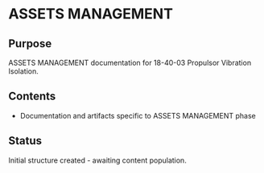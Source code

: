 # ASSETS MANAGEMENT

## Purpose
ASSETS MANAGEMENT documentation for 18-40-03 Propulsor Vibration Isolation.

## Contents
- Documentation and artifacts specific to ASSETS MANAGEMENT phase

## Status
Initial structure created - awaiting content population.
